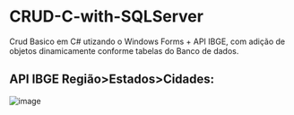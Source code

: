 # CRUD-C-with-SQLServer
Crud Basico em C# utizando o Windows Forms + API IBGE, com adição de objetos dinamicamente conforme tabelas do Banco de dados.


<h2 style=""> API IBGE Região>Estados>Cidades:</h2>

![image](https://user-images.githubusercontent.com/58306583/195407166-9fa59ad4-4a7a-4688-a4a2-1437215d72cf.png)
